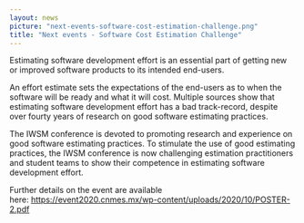 ```yaml
---
layout: news
picture: "next-events-software-cost-estimation-challenge.png"
title: "Next events - Software Cost Estimation Challenge"
---
```


<p>
<style type="text/css"><!--td {border: 1px solid #ccc;}br {mso-data-placement:same-cell;}-->
</style>
Estimating software development effort is an essential part of getting new or improved software products to its intended end-users.</p>

<p>An effort estimate sets the expectations of the end-users as to when the software will be ready and what it will cost. Multiple sources show that estimating software development effort has a bad track-record, despite over fourty years of research on good software estimating practices.</p>

<p>The IWSM conference is devoted to promoting research and experience on good software estimating practices. To stimulate the use of good estimating practices, the IWSM conference is now challenging estimation practitioners and student teams to show their competence in estimating software development effort.</p>

<p>Further details on the event are available here:&nbsp;<a href="https://event2020.cnmes.mx/wp-content/uploads/2020/10/POSTER-2.pdf">https://event2020.cnmes.mx/wp-content/uploads/2020/10/POSTER-2.pdf</a></p>

		